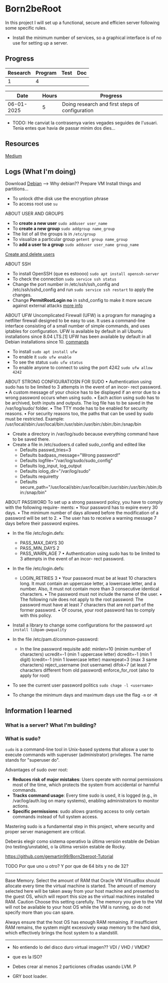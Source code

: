 # Born2beRoot

In this project I will set up a functional, secure and efficien server following some specific rules.

- Install the minimum number of services, so a graphical interface is of no use for setting up a server.


## Progress
|Research|Program|Test|Doc|
|--------|-------|----|---|
|1       |4      |    |   |

|Date      |Hours|Progress|
|----------|-----|--------|
|06-01-2025|5    |Doing research and first steps of configuration|

- TODO: He canviat la contrasenya varies vegades seguides de l'usuari. Tenia entes que havia de passar minim dos dies... 

## Resources
[Medium](https://m4nnb3ll.medium.com/my-experience-with-the-born2beroot-project-42-ad19d738ad4f)

## Logs (What I'm doing)
Download [Debian](https://www.debian.org/distrib/index.es.html) --> Why debian??
Prepare VM
Install things and partitions...

- To unlock dthe disk use the encryption phrase
- To access root use `su` 

ABOUT USER AND GROUPS
- To **create a new user** `sudo adduser user_name`
- To **create a new group** `sudo addgroup name_group`
- The list of all the groups is in `/etc/group`
- To visualize a particular group `getent group name_group`
- To **add a user to a group** `sudo adduser user_name group_name`

[Create and delete users](https://serverspace.io/es/support/help/managing-users-on-ubuntu-and-debian/)


ABOUT SSH
- To install OpenSSH (que es estoooo) `sudo apt install openssh-server`
- To check the connection `sudo service ssh status`
- Change the port number in /etc/ssh/ssh_config and /etc/ssh/sshd_config and run `sudo service ssh restart` to apply the changes.
- Change **PermitRootLogin no** in sshd\_config to make it more secure against external attacks [more info](https://wiki.debian.org/SSH#Configuration_Options)

ABOUT UFW
Uncomplicated Firewall (UFW) is a program for managing a netfilter firewall designed to be easy to use. It uses a command-line interface consisting of a small number of simple commands, and uses iptables for configuration. UFW is available by default in all Ubuntu installations since 8.04 LTS.[1] UFW has been available by default in all Debian installations since 10. 
[commands](https://es.wikipedia.org/wiki/Uncomplicated_Firewall)
- To install `sudo apt install ufw`
- To enable it `sudo ufw enable`
- To see the status `sudo ufw status`
- To enable anyone to connect to using the port 4242 `sudo ufw allow 4242`

ABOUT STRONG CONFIGURATIOSN FOR SUDO
• Authentication using sudo has to be limited to 3 attempts in the event of an incor-
rect password.
• A custom message of your choice has to be displayed if an error due to a wrong
password occurs when using sudo.
• Each action using sudo has to be archived, both inputs and outputs. The log file
has to be saved in the /var/log/sudo/ folder.
• The TTY mode has to be enabled for security reasons.
• For security reasons too, the paths that can be used by sudo must be restricted.
Example:
/usr/local/sbin:/usr/local/bin:/usr/sbin:/usr/bin:/sbin:/bin:/snap/bin

- Create a directory in /var/log/sudo because everything command have to be saved there.
- Create a file in /etc/sudoers.d called sudo_config and edited like 
	- Defaults  passwd_tries=3
	- Defaults  badpass_message="Wrong password!"
	- Defaults  logfile="/var/log/sudo/sudo_config"
	- Defaults  log_input, log_output
	- Defaults  iolog_dir="/var/log/sudo"
	- Defaults  requiretty
	- Defaults  secure_path="/usr/local/sbin:/usr/local/bin:/usr/sbin:/usr/bin:/sbin:/bin:/snap/bin"

ABOUT PASSWORD
To set up a strong password policy, you have to comply with the following require-
ments:
• Your password has to expire every 30 days.
• The minimum number of days allowed before the modification of a password will
be set to 2.
• The user has to receive a warning message 7 days before their password expires.
- In the file /etc/login.defs:
	- PASS\_MAX_DAYS 30
	- PASS\_MIN_DAYS 2
	- PASS\_WARN_AGE 7
• Authentication using sudo has to be limited to 3 attempts in the event of an incor-
rect password.
- In the file /etc/login.defs:
	- LOGIN_RETRIES 3
• Your password must be at least 10 characters long. It must contain an uppercase
letter, a lowercase letter, and a number. Also, it must not contain more than 3
consecutive identical characters.
• The password must not include the name of the user.
• The following rule does not apply to the root password: The password must have
at least 7 characters that are not part of the former password.
• Of course, your root password has to comply with this policy.
- Install a library to change some configurations for the password `apt install libpam-pwquality`
- In the file /etc/pam.d/common-password:
	- In the line password requisite add: 
		minlen=10 (minim number of characters)
		ucredit=-1 (min 1 uppercase letter)
		dcredit=-1 (min 1 digit)
		lcredit=-1 (min 1 lowercase letter) 
		maxrepeat=3 (max 3 same characters)
		reject_username (not username)
		difok=7 (at least 7 characters different from old password)
		enforce_for_root (also to apply for root)
		
- To see the current user password politics `sudo chage -l <username>`
- To change the minimum days and maximum days use the flag `-m` or `-M`

## Information I learned

### What is a server? What I'm building?

### What is sudo?
`sudo` is a command-line tool in Unix-based systems that allosw a user to execute commands with superuser (administrator) privileges. The name stands for "superuser do".

Advantages of sudo over root:
- **Reduces risk of major mistakes**: Users operate with normal permissions most of the time, which protects the system from accidental or harmful commands.
- **Tracks command usage**: Every time sudo is used, it is logged (e.g., in /var/log/auth.log on many systems), enabling administrators to monitor actions.
- **Specific permissions**: sudo allows granting access to only certain commands instead of full system access.

Mastering sudo is a fundamental step in this project, where security and proper server management are critical.



Deberás elegir como sistema operativo la última versión estable de Debian (no testing/unstable), o la última versión estable de Rocky.

https://github.com/gemartin99/Born2beroot-Tutorial

TODO Por que uno u otro? Y por que de 64 bits y no de 32?

--------------------

Base Memory. Select the amount of RAM that Oracle VM VirtualBox should allocate every time the virtual machine is started. The amount of memory selected here will be taken away from your host machine and presented to the guest OS, which will report this size as the virtual machines installed RAM. 
Caution
Choose this setting carefully. The memory you give to the VM will not be available to your host OS while the VM is running, so do not specify more than you can spare. 

Always ensure that the host OS has enough RAM remaining. If insufficient RAM remains, the system might excessively swap memory to the hard disk, which effectively brings the host system to a standstill. 


-------
- No entiendo lo del disco duro virtual imagen?? VDI / VHD / VMDK?

- que es la ISO?

- Debes crear al menos 2 particiones cifradas usando LVM. P

- GRY boot loader.


